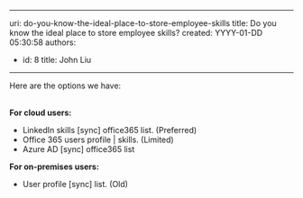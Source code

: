 

---
uri: do-you-know-the-ideal-place-to-store-employee-skills
title: Do you know the ideal place to store employee skills?
created: YYYY-01-DD 05:30:58
authors:
  - id: 8
    title: John Liu
---




<span class='intro'> <div>Here are the options we have&#58;<br></div><div><br><p><strong>For&#160;cloud users&#58;</strong></p><ul><li>LinkedIn skills [sync] office365 list. (Preferred)</li><li>​Office 365 users profile | skills. (Limited)&#160;<br></li><li>Azure AD [sync] office365 list&#160;<br></li></ul></div><div><div><p><strong>For on-premises users&#58;</strong></p><ul><li>User profile [sync] list. (Old)<br></li></ul><br><br>​<br><br></div></div> </span>




